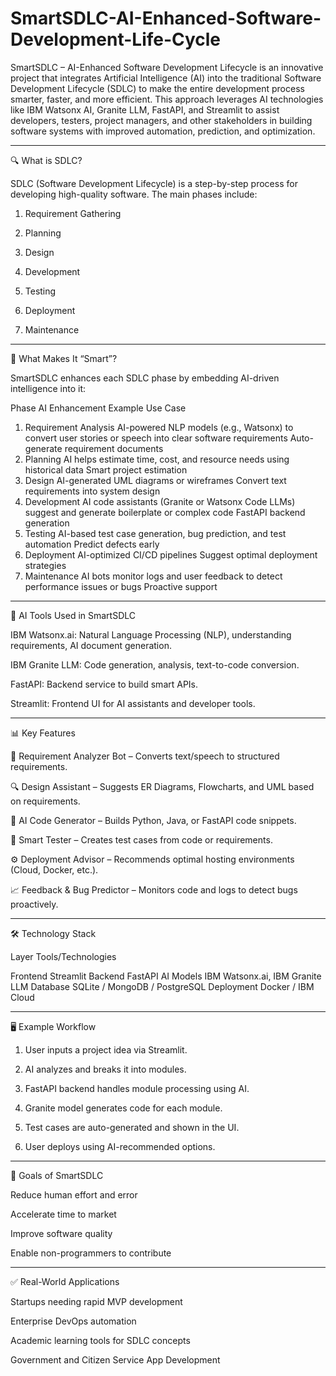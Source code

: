 # SmartSDLC-AI-Enhanced-Software-Development-Life-Cycle
SmartSDLC – AI-Enhanced Software Development Lifecycle is an innovative project that integrates Artificial Intelligence (AI) into the traditional Software Development Lifecycle (SDLC) to make the entire development process smarter, faster, and more efficient. This approach leverages AI technologies like IBM Watsonx AI, Granite LLM, FastAPI, and Streamlit to assist developers, testers, project managers, and other stakeholders in building software systems with improved automation, prediction, and optimization.


---

🔍 What is SDLC?

SDLC (Software Development Lifecycle) is a step-by-step process for developing high-quality software. The main phases include:

1. Requirement Gathering


2. Planning


3. Design


4. Development


5. Testing


6. Deployment


7. Maintenance




---

🚀 What Makes It “Smart”?

SmartSDLC enhances each SDLC phase by embedding AI-driven intelligence into it:

Phase	AI Enhancement	Example Use Case

1. Requirement Analysis	AI-powered NLP models (e.g., Watsonx) to convert user stories or speech into clear software requirements	Auto-generate requirement documents
2. Planning	AI helps estimate time, cost, and resource needs using historical data	Smart project estimation
3. Design	AI-generated UML diagrams or wireframes	Convert text requirements into system design
4. Development	AI code assistants (Granite or Watsonx Code LLMs) suggest and generate boilerplate or complex code	FastAPI backend generation
5. Testing	AI-based test case generation, bug prediction, and test automation	Predict defects early
6. Deployment	AI-optimized CI/CD pipelines	Suggest optimal deployment strategies
7. Maintenance	AI bots monitor logs and user feedback to detect performance issues or bugs	Proactive support



---

🧠 AI Tools Used in SmartSDLC

IBM Watsonx.ai: Natural Language Processing (NLP), understanding requirements, AI document generation.

IBM Granite LLM: Code generation, analysis, text-to-code conversion.

FastAPI: Backend service to build smart APIs.

Streamlit: Frontend UI for AI assistants and developer tools.



---

📊 Key Features

🧾 Requirement Analyzer Bot – Converts text/speech to structured requirements.

🔍 Design Assistant – Suggests ER Diagrams, Flowcharts, and UML based on requirements.

🧠 AI Code Generator – Builds Python, Java, or FastAPI code snippets.

🧪 Smart Tester – Creates test cases from code or requirements.

⚙️ Deployment Advisor – Recommends optimal hosting environments (Cloud, Docker, etc.).

📈 Feedback & Bug Predictor – Monitors code and logs to detect bugs proactively.



---

🛠️ Technology Stack

Layer	Tools/Technologies

Frontend	Streamlit
Backend	FastAPI
AI Models	IBM Watsonx.ai, IBM Granite LLM
Database	SQLite / MongoDB / PostgreSQL
Deployment	Docker / IBM Cloud



---

🖥️ Example Workflow

1. User inputs a project idea via Streamlit.


2. AI analyzes and breaks it into modules.


3. FastAPI backend handles module processing using AI.


4. Granite model generates code for each module.


5. Test cases are auto-generated and shown in the UI.


6. User deploys using AI-recommended options.




---

🎯 Goals of SmartSDLC

Reduce human effort and error

Accelerate time to market

Improve software quality

Enable non-programmers to contribute



---

✅ Real-World Applications

Startups needing rapid MVP development

Enterprise DevOps automation

Academic learning tools for SDLC concepts

Government and Citizen Service App Development
